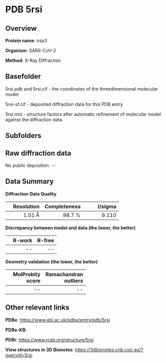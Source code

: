 # PDB 5rsi

## Overview

**Protein name**: nsp3

**Organism**: SARS-CoV-2

**Method**: X-Ray Diffraction



## Basefolder

5rsi.pdb and 5rsi.cif - the coordinates of the threedimensional molecular model

5rsi-sf.cif - deposited diffraction data for this PDB entry

5rsi.mtz - structure factors after automatic refinement of molecular model against the diffraction data.

## Subfolders









## Raw diffraction data

No public deposition. --<br> 

## Data Summary
**Diffraction Data Quality**

|   | Resolution | Completeness| I/sigma |
|---|-------------:|----------------:|--------------:|
|   |1.01 Å|98.7  %|<img width=50/>9.110|

**Discrepancy between model and data (the lower, the better)**

|   | **R-work**| **R-free**   
|---|-------------:|----------------:|           
||--|--|

**Geometry validation (the lower, the better)**

|   |**MolProbity<br>score**| **Ramachandran<br>outliers** 
|---|-------------:|----------------:|
||--|--|

 

 



## Other relevant links 
**PDBe**:  https://www.ebi.ac.uk/pdbe/entry/pdb/5rsi

**PDBe-KB**:  
 
**PDBr**: https://www.rcsb.org/structure/5rsi 

**View structures in 3D Bionotes**: https://3dbionotes.cnb.csic.es/?queryId=5rsi

